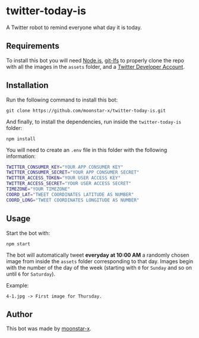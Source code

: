 # twitter-today-is
A Twitter robot to remind everyone what day it is today.

## Requirements

To install this bot you will need [Node.js](https://nodejs.org/en/), [git-lfs](https://github.com/git-lfs/git-lfs/wiki/Installation) to properly clone the repo with all the images in the `assets` folder, and a [Twitter Developer Account](https://developer.twitter.com/en).

## Installation

Run the following command to install this bot:

```text
git clone https://github.com/moonstar-x/twitter-today-is.git
```

And finally, to install the dependencies, run inside the `twitter-today-is` folder:

```text
npm install
```

You will need to create an `.env` file in this folder with the following information:

```bash
TWITTER_CONSUMER_KEY="YOUR APP CONSUMER KEY"
TWITTER_CONSUMER_SECRET="YOUR APP CONSUMER SECRET"
TWITTER_ACCESS_TOKEN="YOUR USER ACCESS KEY"
TWITTER_ACCESS_SECRET="YOUR USER ACCESS SECRET"
TIMEZONE="YOUR TIMEZONE"
COORD_LAT="TWEET COORDINATES LATITUDE AS NUMBER"
COORD_LONG="TWEET COORDINATES LONGITUDE AS NUMBER"
```

## Usage

Start the bot with:

```text
npm start
```

The bot will automatically tweet **everyday at 10:00 AM** a randomly chosen image from inside the `assets` folder corresponding to that day. Images begin with the number of the day of the week (starting with `0` for `Sunday` and so on until `6` for `Saturday`).

Example:

```text
4-1.jpg -> First image for Thursday.
```

## Author

This bot was made by [moonstar-x](https://github.com/moonstar-x).

